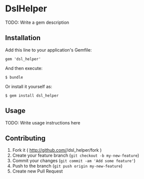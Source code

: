 # DslHelper

TODO: Write a gem description

## Installation

Add this line to your application's Gemfile:

    gem 'dsl_helper'

And then execute:

    $ bundle

Or install it yourself as:

    $ gem install dsl_helper

## Usage

TODO: Write usage instructions here

## Contributing

1. Fork it ( http://github.com/<my-github-username>/dsl_helper/fork )
2. Create your feature branch (`git checkout -b my-new-feature`)
3. Commit your changes (`git commit -am 'Add some feature'`)
4. Push to the branch (`git push origin my-new-feature`)
5. Create new Pull Request

